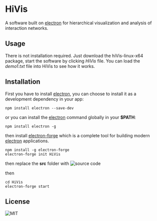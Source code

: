 # HiVis
A software built on [electron](https://electronjs.org/) for hierarchical visualization and analysis of interaction networks.

## Usage
There is not installation required. 
Just download the hiVis-linux-x64 package, start the software by clicking *HiVis* file. You can load the *demo1.txt* file into HiVis to see how it works. 

## Installation
First you have to install [electron](https://electronjs.org/), you can choose to install it as a development dependency in your app:
```
npm install electron --save-dev
```
or you can install the [electron](https://electronjs.org/) command globally in your **$PATH**:
```
npm install electron -g
```
then install [electron-forge](https://github.com/electron-userland/electron-forge) which is a complete tool for building modern [electron](https://electronjs.org/) applications.
```
npm install -g electron-forge
electron-forge init HiVis
```
then replace the **src** folder with ![source code](https://github.com/QLightman/HiVis/tree/master/source%20code)

then
```
cd HiVis
electron-forge start
```



## License
![MIT](https://github.com/QLightman/HiVis/blob/master/LICENSE)
